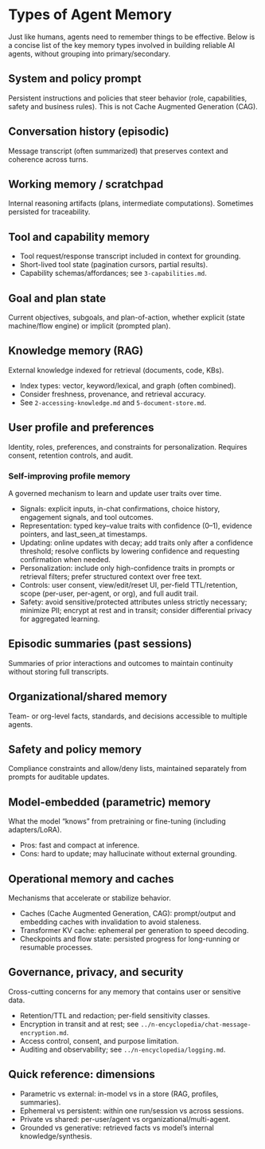 # Types of Agent Memory

Just like humans, agents need to remember things to be effective. Below is a concise list of the key memory types involved in building reliable AI agents, without grouping into primary/secondary.

## System and policy prompt

Persistent instructions and policies that steer behavior (role, capabilities, safety and business rules). This is not Cache Augmented Generation (CAG).

## Conversation history (episodic)

Message transcript (often summarized) that preserves context and coherence across turns.

## Working memory / scratchpad

Internal reasoning artifacts (plans, intermediate computations). Sometimes persisted for traceability.

## Tool and capability memory

- Tool request/response transcript included in context for grounding.
- Short-lived tool state (pagination cursors, partial results).
- Capability schemas/affordances; see `3-capabilities.md`.

## Goal and plan state

Current objectives, subgoals, and plan-of-action, whether explicit (state machine/flow engine) or implicit (prompted plan).

## Knowledge memory (RAG)

External knowledge indexed for retrieval (documents, code, KBs).

- Index types: vector, keyword/lexical, and graph (often combined).
- Consider freshness, provenance, and retrieval accuracy.
- See `2-accessing-knowledge.md` and `5-document-store.md`.

## User profile and preferences

Identity, roles, preferences, and constraints for personalization. Requires consent, retention controls, and audit.

### Self-improving profile memory

A governed mechanism to learn and update user traits over time.

- Signals: explicit inputs, in-chat confirmations, choice history, engagement signals, and tool outcomes.
- Representation: typed key–value traits with confidence (0–1), evidence pointers, and last_seen_at timestamps.
- Updating: online updates with decay; add traits only after a confidence threshold; resolve conflicts by lowering confidence and requesting confirmation when needed.
- Personalization: include only high-confidence traits in prompts or retrieval filters; prefer structured context over free text.
- Controls: user consent, view/edit/reset UI, per-field TTL/retention, scope (per-user, per-agent, or org), and full audit trail.
- Safety: avoid sensitive/protected attributes unless strictly necessary; minimize PII; encrypt at rest and in transit; consider differential privacy for aggregated learning.

## Episodic summaries (past sessions)

Summaries of prior interactions and outcomes to maintain continuity without storing full transcripts.

## Organizational/shared memory

Team- or org-level facts, standards, and decisions accessible to multiple agents.

## Safety and policy memory

Compliance constraints and allow/deny lists, maintained separately from prompts for auditable updates.

## Model-embedded (parametric) memory

What the model “knows” from pretraining or fine-tuning (including adapters/LoRA).

- Pros: fast and compact at inference.
- Cons: hard to update; may hallucinate without external grounding.

## Operational memory and caches

Mechanisms that accelerate or stabilize behavior.

- Caches (Cache Augmented Generation, CAG): prompt/output and embedding caches with invalidation to avoid staleness.
- Transformer KV cache: ephemeral per generation to speed decoding.
- Checkpoints and flow state: persisted progress for long-running or resumable processes.

## Governance, privacy, and security

Cross-cutting concerns for any memory that contains user or sensitive data.

- Retention/TTL and redaction; per-field sensitivity classes.
- Encryption in transit and at rest; see `../n-encyclopedia/chat-message-encryption.md`.
- Access control, consent, and purpose limitation.
- Auditing and observability; see `../n-encyclopedia/logging.md`.

## Quick reference: dimensions

- Parametric vs external: in-model vs in a store (RAG, profiles, summaries).
- Ephemeral vs persistent: within one run/session vs across sessions.
- Private vs shared: per-user/agent vs organizational/multi-agent.
- Grounded vs generative: retrieved facts vs model’s internal knowledge/synthesis.
